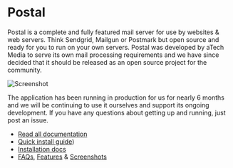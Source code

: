 # Postal

Postal is a complete and fully featured mail server for use by websites & web servers. Think Sendgrid, Mailgun or Postmark but open source and ready for you to run on your own servers. Postal was developed by aTech Media to serve its own mail processing requirements and we have since decided that it should be released as an open source project for the community.

![Screenshot](https://share.adam.ac/17/k4lA5OuPlU.png)

The application has been running in production for us for nearly 6 months and we will be continuing to use it ourselves and support its ongoing development. If you have any questions about getting up and running, just post an issue.

* [Read all documentation](https://github.com/atech/postal/wiki)
* [Quick install guide](https://github.com/atech/postal/wiki/Quick-Install))
* [Installation docs](https://github.com/atech/postal/wiki/Installation)
* [FAQs](https://github.com/atech/postal/wiki/FAQs), [Features](https://github.com/atech/postal/wiki/Features) & [Screenshots](https://github.com/atech/postal/wiki/Screenshots)
